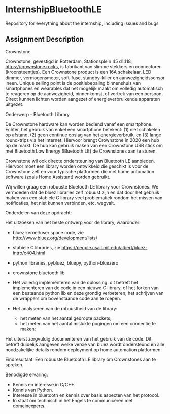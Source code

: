 # InternshipBluetoothLE
Repository for everything about the internship, including issues and bugs


## Assignment Description
Crownstone

Crownstone, gevestigd in Rotterdam, Stationsplein 45 d1.118, https://crownstone.rocks, is fabrikant van slimme stekkers en connectoren (kroonsteentjes). Een Crownstone product is een 16A schakelaar, LED dimmer, vermogensmeter, soft-fuse, standby-killer en aanwezigheidssensor ineen. Unique selling point is de positiebepaling binnenshuis van smartphones en wearables dat het mogelijk maakt om volledig automatisch te reageren op de aanwezigheid, binnenkomst, of vertrek van een persoon. Direct kunnen lichten worden aangezet of energieverbruikende apparaten uitgezet. 

Onderwerp - Bluetooth Library

De Crownstone hardware kan worden bediend vanaf een smartphone. Echter, het gebruik van enkel een smartphone betekent: (1) niet schakelen op afstand, (2) geen continue opslag van het energieverbruik, en (3) lange round-trips via het internet. Hiervoor brengt Crownstone in 2020 een hub op de markt. De hub kan gebruik maken van een Crownstone USB stick om met Bluetooth Low Energy (Bluetooth LE) de Crownstones aan te sturen. 

Crownstone wil ook directe ondersteuning van Bluetooth LE aanbieden. Hiervoor moet een library worden ontwikkeld die geschikt is voor de Crownstone zelf en voor typische platformen die met home automation software (zoals Home Assistant) worden gebruikt. 

Wij willen graag een robuuste Bluetooth LE library voor Crownstones. We vermoeden dat de bluez libraries zelf robuust zijn en dat door het gebruik maken van een stabiele C library veel problematiek rondom het missen van notificaties, het niet kunnen verbinden, etc. wegvalt. 

Onderdelen van deze opdracht:

Het uitzoeken van het beste ontwerp voor de library, waaronder:
- bluez kernel/user space code, zie http://www.bluez.org/development/lists/
- stabiele C libraries, zie https://people.csail.mit.edu/albert/bluez-intro/c404.html
- python libraries, pybluez, bluepy, python-bluezero
- crownstone bluetooth lib
- Het volledig implementeren van de oplossing. 
  dit betreft het implementeren van de code in een nieuwe C library, of
  het forken van een bestaande python lib en deze grondig verbeteren;
  het schrijven van de wrappers om bovenstaande code aan te roepen.

- Het analyseren van de robuustheid van de library:
  + het meten van het aantal gedropte packets;
  + het meten van het aantal mislukte pogingen om een connectie te maken;
  
Het uiterst zorgvuldig documenteren van het gebruik van de code. Dit betreft duidelijk aangeven welke versie van bluez wordt ondersteund en alle noodzakelijke details rondom deployment op home automation platformen.

Eindresultaat:
Een robuuste Bluetooth LE library om Crownstones aan te spreken.

Benodigde ervaring:
 - Kennis en interesse in C/C++.
 - Kennis van Python.
 - Interesse in bluetooth en kennis over basis aspecten van het protocol.
 - In staat om technisch in het Engels te communiceren met domeinexperts.
 
 
